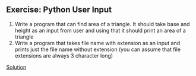 ## Exercise: Python User Input

1. Write a program that can find area of a triangle. It should take base and height as
an input from user and using that it should print an area of a triangle
2. Write a program that takes file name with extension as an input and
prints just the file name without extension (you can assume that file extensions
are always 3 character long)

[Solution](https://github.com/codebasics/py/blob/master/Basics/Hindi/4_user_input/Exercise/4_user_input_exercise.py)